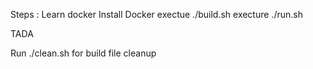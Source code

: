 Steps :
Learn docker
Install Docker
exectue ./build.sh
execture ./run.sh

TADA

Run ./clean.sh for build file cleanup
